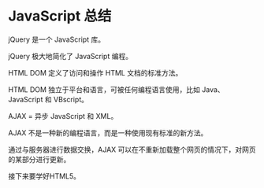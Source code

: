 # JavaScript 总结
jQuery 是一个 JavaScript 库。
		
jQuery 极大地简化了 JavaScript 编程。	
	
HTML DOM 定义了访问和操作 HTML 文档的标准方法。
		
HTML DOM 独立于平台和语言，可被任何编程语言使用，比如 Java、JavaScript 和 VBscript。		

AJAX = 异步 JavaScript 和 XML。		

AJAX 不是一种新的编程语言，而是一种使用现有标准的新方法。
		
通过与服务器进行数据交换，AJAX 可以在不重新加载整个网页的情况下，对网页的某部分进行更新。		

接下来要学好HTML5。
